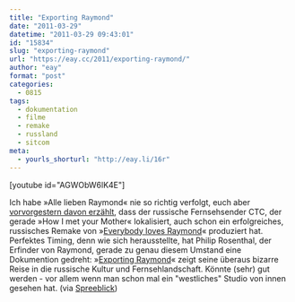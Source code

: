 ```yaml
---
title: "Exporting Raymond"
date: "2011-03-29"
datetime: "2011-03-29 09:43:01"
id: "15834"
slug: "exporting-raymond"
url: "https://eay.cc/2011/exporting-raymond/"
author: "eay"
format: "post"
categories:
  - 0815
tags:
  - dokumentation
  - filme
  - remake
  - russland
  - sitcom
meta:
  - yourls_shorturl: "http://eay.li/16r"
---
```


\[youtube id="AGWObW6lK4E"\]

Ich habe »Alle lieben Raymond« nie so richtig verfolgt, euch aber [vorvorgestern davon erzählt](//eay.cc/2011/how-i-met-your-mamuschka/), dass der russische Fernsehsender CTC, der gerade »How I met your Mother« lokalisiert, auch schon ein erfolgreiches, russisches Remake von »[Everybody loves Raymond](http://en.wikipedia.org/wiki/Everybody_Loves_Raymond)« produziert hat. Perfektes Timing, denn wie sich herausstellte, hat Philip Rosenthal, der Erfinder von Raymond, gerade zu genau diesem Umstand eine Dokumention gedreht: »[Exporting Raymond](http://www.imdb.com/title/tt1356763/)« zeigt seine überaus bizarre Reise in die russische Kultur und Fernsehlandschaft. Könnte (sehr) gut werden - vor allem wenn man schon mal ein "westliches" Studio von innen gesehen hat. (via [Spreeblick](http://www.spreeblick.com/2011/03/29/exporting-raymond/))
